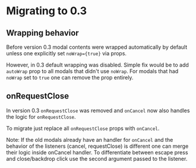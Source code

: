 # Migrating to 0.3

## Wrapping behavior

Before version 0.3 modal contents were wrapped automatically
by default unless one explicitly set `noWrap={true}` via props.

However, in 0.3 default wrapping was disabled. Simple fix
would be to add `autoWrap` prop to all modals that didn't use
`noWrap`. For modals that had `noWrap` set to `true` one can
remove the prop entirely.


## onRequestClose

In version 0.3 `onRequestClose` was removed and `onCancel`
now also handles the logic for `onRequestClose`.

To migrate just replace all `onRequestClose` props with `onCancel`.

Note: If the old modals already have an handler for `onCancel` and
      the behavior of the listeners (cancel, requestClose) is different
      one can merge their logic inside onCancel handler. To differentiate
      between escape press and close/backdrop click use the second argument
      passed to the listener.
